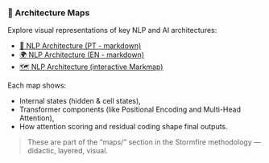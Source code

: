 ### 🧠 Architecture Maps

Explore visual representations of key NLP and AI architectures:

- [🧭 NLP Architecture (PT - markdown)](03_practical_AI_Projects/maps/arquitetura.md)
- [🌍 NLP Architecture (EN - markdown)](https://github.com/JacianaBraz/stormfire-ai-roadmap/blob/main/03_practical_AI_Projects/maps/arquitetura_en.md)
- [🗺️ NLP Architecture (interactive Markmap)](arquitetura.markmap.md)

Each map shows:
- Internal states (hidden & cell states),
- Transformer components (like Positional Encoding and Multi-Head Attention),
- How attention scoring and residual coding shape final outputs.

> These are part of the “maps/” section in the Stormfire methodology — didactic, layered, visual.
